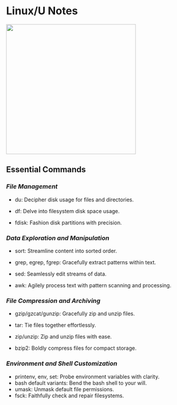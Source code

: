 # Linux/U Notes

<img src="https://user-images.githubusercontent.com/74038190/212259380-f2671dad-3359-4b3b-96e7-2f011c844a84.jpg" width="350" />

## Essential Commands


### _File Management_

- du: Decipher disk usage for files and directories.
* df: Delve into filesystem disk space usage.
+ fdisk: Fashion disk partitions with precision.


### _Data Exploration and Manipulation_

- sort: Streamline content into sorted order.
* grep, egrep, fgrep: Gracefully extract patterns within text.
+ sed: Seamlessly edit streams of data.
- awk: Agilely process text with pattern scanning and processing.

### _File Compression and Archiving_

- gzip/gzcat/gunzip: Gracefully zip and unzip files.
+ tar: Tie files together effortlessly.
* zip/unzip: Zip and unzip files with ease.
- bzip2: Boldly compress files for compact storage.

### _Environment and Shell Customization_

- printenv, env, set: Probe environment variables with clarity.
- bash default variants: Bend the bash shell to your will.
- umask: Unmask default file permissions.
- fsck: Faithfully check and repair filesystems.
